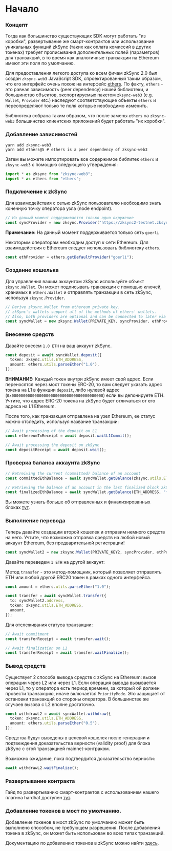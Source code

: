 # Начало

### Концепт <a href="#concept" id="concept"></a>

Тогда как большинство существующих SDK могут работать "из коробки", развертывание же смарт-контрактов или использование уникальных функций zkSync (таких как оплата комиссий в других токенах) требует прописывания дополнительных полей (параметров) для транзакций, в то время как аналогичные транзакции на Ethereum имеют эти поля по умолчанию.

Для предоставления легкого доступа ко всем фичам zkSync 2.0 был создан `zksync-web3` JavaScript SDK, спроектированный таким образом, что его интерфейс очень похож на интерфейс [ethers](https://docs.ethers.io/v5/). По факту, `ethers` - это равная зависимость (peer dependency) нашей библиотеки, и большинство объектов, экспортируемых пакетом `zksync-web3` (e.g. `Wallet`, `Provider` etc.) наследуют соответствующие объекты `ethers` и переопределяют только те поля которые необходимо изменить.

Библиотека собрана таким образом, что после замены `ethers` на `zksync-web3` большинство клиентских приложений будет работать "их коробки".

### Добавление зависимостей <a href="#adding-dependencies" id="adding-dependencies"></a>

```shell
yarn add zksync-web3
yarn add ethers@5 # ethers is a peer dependency of zksync-web3
```

Затем вы можете импортировать все содержимое библитек `ethers` и `zksync-web3` с помощью следующего утверждения:

```typescript
import * as zksync from "zksync-web3";
import * as ethers from "ethers";
```

### Подключение к zkSync <a href="#connecting-to-zksync" id="connecting-to-zksync"></a>

Для взаимодействия с сетью zkSync пользователю необходимо знать конечную точку оператора узла (node endpoint).

```typescript
// На данный момент поддерживается только одно окружение
const syncProvider = new zksync.Provider("https://zksync2-testnet.zksync.dev");
```

**Примечание:** На данный момент поддерживается только сеть `goerli`

Некоторым операторам необходим доступ к сети Ethereum. Для взаимодействия с Ethereum следует использовать библиотеку `ethers`.

```typescript
const ethProvider = ethers.getDefaultProvider("goerli");
```

### Создание кошелька <a href="#creating-a-wallet" id="creating-a-wallet"></a>

Для управления вашим аккаунтом zkSync используйте объект `zksync.Wallet`. Он может подписывать транзакции с помощью ключей, хранимых в `ethers.Wallet` и отправлять транзакции в сеть zkSync, используя `zksync.Provider`.

```typescript
// Derive zksync.Wallet from ethereum private key.
// zkSync's wallets support all of the methods of ethers' wallets.
// Also, both providers are optional and can be connected to later via `connect` and `connectToL1`.
const syncWallet = new zksync.Wallet(PRIVATE_KEY, syncProvider, ethProvider);
```

### Внесение средств <a href="#depositing-funds" id="depositing-funds"></a>

Давайте внесем `1.0 ETH` на ваш аккаунт zkSync.

```typescript
const deposit = await syncWallet.deposit({
  token: zksync.utils.ETH_ADDRESS,
  amount: ethers.utils.parseEther("1.0"),
});
```

**ВНИМАНИЕ:** Каждый токен внутри zkSync имеет свой адрес. Если переносятся через мост токены ERC-20, то вам следует указать адрес токена на L1 в функции `deposit`, либо нулевой адрес (`0x0000000000000000000000000000000000000000`) если вы депонируете ETH. Учтите, что адрес ERC-20 токена на zkSync будет отличаться от его адреса на L1 Ethereum.

После того, как транзакция отправлена на узел Ethereum, ее статус можно отследить, используя название транзакции:

```typescript
// Await processing of the deposit on L1
const ethereumTxReceipt = await deposit.waitL1Commit();

// Await processing the deposit on zkSync
const depositReceipt = await deposit.wait();
```

### Проверка баланса аккаунта zkSync <a href="#checking-zksync-account-balance" id="checking-zksync-account-balance"></a>

```typescript
// Retreiving the current (committed) balance of an account
const committedEthBalance = await syncWallet.getBalance(zksync.utils.ETH_ADDRESS);

// Retrieving the balance of an account in the last finalized block zkSync.md#confirmations-and-finality
const finalizedEthBalance = await syncWallet.getBalance(ETH_ADDRESS, "finalized");
```

Вы можете узнать больше об отправленных и финализированных блоках [тут](broken-reference).

### Выполнение перевода <a href="#performing-a-transfer" id="performing-a-transfer"></a>

Теперь давайте создадим второй кошелек и отправим немного средств на него. Учтите, что возможна отправка средств на любой новый аккаунт Ethereum, без предварительной регистрации!

```typescript
const syncWallet2 = new zksync.Wallet(PRIVATE_KEY2, syncProvider, ethProvider);
```

Давайте переведем `1 ETH` на другой аккаунт:

Метод `transfer` - это метод-помощник, который позволяет отправлять ETH или любой другой ERC20 токен в рамках одного интерфейса.

```typescript
const amount = ethers.utils.parseEther("1.0");

const transfer = await syncWallet.transfer({
  to: syncWallet2.address,
  token: zksync.utils.ETH_ADDRESS,
  amount,
});
```

Для отслеживания статуса транзакции:

```typescript
// Await commitment
const transferReceipt = await transfer.wait();

// Await finalization on L1
const transferReceipt = await transfer.waitFinalize();
```

### Вывод средств <a href="#withdrawing-funds" id="withdrawing-funds"></a>

Существует 2 способа вывода средств с zkSync на Ethereum: вызов операции через L2 или через L1. Если операция вывода вызывается через L1, то у оператора есть период времени, за который ой должен провести транзакцию, иначе включается `PriorityMode`. Это защищает от остановки транзакций со стороны оператора. В большинстве же случаев вызова с L2 вполне достаточно.

```typescript
const withdrawL2 = await syncWallet.withdraw({
  token: zksync.utils.ETH_ADDRESS,
  amount: ethers.utils.parseEther("0.5"),
});
```

Средства будут выведены в целевой кошелек после генерации и подтвеждения доказательства верности (validity proof) для блока zkSync с этой транзакцией mainnet-контраком.

Возможно ожидание, пока подтвердится доказательство верности:

```typescript
await withdrawL2.waitFinalize();
```

### Развертывание контракта <a href="#deploying-a-contract" id="deploying-a-contract"></a>

Гайд по развертыванию смарт-контрактов с использованием нашего плагина hardhat доступен [тут](https://v2-docs.zksync.io/api/hardhat).

### Добавление токенов в мост по умолчанию. <a href="#adding-tokens-to-the-standard-bridge" id="adding-tokens-to-the-standard-bridge"></a>

Добавление токенов в мост zkSync по умолчанию может быть выполнено способом, не требующем разрешения. После добавления токена в zkSync, он может быть использован во всех типах транзакций.

Документацию по добавлению токенов в zkSync можно найти [здесь](https://v2-docs.zksync.io/api/js/accounts-l1-l2.html#adding-native-token-to-zksync).
